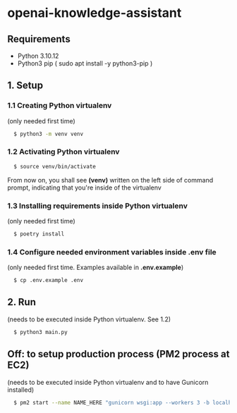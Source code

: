# openai-knowledge-assistant

## Requirements

- Python 3.10.12
- Python3 pip ( sudo apt install -y python3-pip )

## 1. Setup

### 1.1 Creating Python virtualenv

(only needed first time)

```sh
  $ python3 -m venv venv
```

### 1.2 Activating Python virtualenv

```sh
  $ source venv/bin/activate
```

From now on, you shall see **(venv)** written on the left side of command prompt, indicating that you're inside of the virtualenv

### 1.3 Installing requirements inside Python virtualenv

(only needed first time)

```sh
  $ poetry install
```

### 1.4 Configure needed environment variables inside .env file

(only needed first time. Examples available in **.env.example**)

```sh
  $ cp .env.example .env
```

## 2. Run

(needs to be executed inside Python virtualenv. See 1.2)

```sh
  $ python3 main.py
```

## Off: to setup production process (PM2 process at EC2)

(needs to be executed inside Python virtualenv and to have Gunicorn installed)

```sh
  $ pm2 start --name NAME_HERE "gunicorn wsgi:app --workers 3 -b localhost:3399"
```
